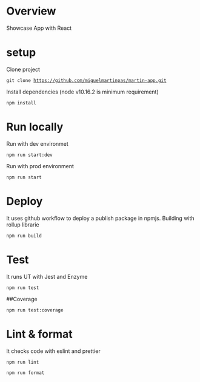 # Overview

Showcase App with React

# setup

Clone project

<code>git clone https://github.com/miguelmartinpas/martin-app.git</code>

Install dependencies (node v10.16.2 is minimum requirement)

<code>npm install</code>

# Run locally

Run with dev environmet

<code>npm run start:dev</code>

Run with prod environment

<code>npm run start</code>

# Deploy

It uses github workflow to deploy a publish package in npmjs. Building with rollup librarie

<code>npm run build</code>

# Test

It runs UT with Jest and Enzyme

<code>npm run test</code>

##Coverage

<code>npm run test:coverage</code>

# Lint & format

It checks code with eslint and prettier

<code>npm run lint</code>

<code>npm run format</code>
